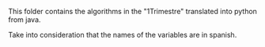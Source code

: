 This folder contains the algorithms in the "1Trimestre" translated into python from java.

Take into consideration that the names of the variables are in spanish.
